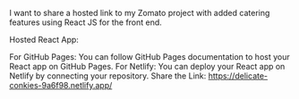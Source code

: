 

I want to share a hosted link to my Zomato project with added catering features using React JS for the front end. 


Hosted React App:

For GitHub Pages: You can follow GitHub Pages documentation to host your React app on GitHub Pages.
For Netlify: You can deploy your React app on Netlify by connecting your repository.
Share the Link: https://delicate-conkies-9a6f98.netlify.app/

